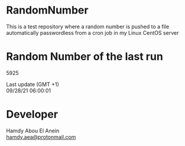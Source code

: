 # RandomNumber    
This is a test repository where a random number is pushed to a file automatically passwordless from a cron job in my Linux CentOS server    
# Random Number of the last run   
5925
      
Last update (GMT +1)    
09/28/21 06:00:01
# Developer    
Hamdy Abou El Anein   
hamdy.aea@protonmail.com
